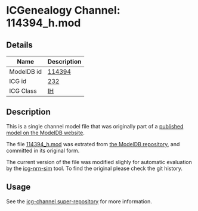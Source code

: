 # ICGenealogy Channel: 114394\_h.mod

## Details

Name | Description
---- | -----------
ModelDB id | [114394](http://senselab.med.yale.edu/ModelDB/ShowModel.cshtml?model=114394)
ICG id | [232](http://icg.neurotheory.ox.ac.uk/channels/4/232)
ICG Class | [IH](http://icg.neurotheory.ox.ac.uk/channels/4)

## Description

This is a single channel model file that was originally part of a [published model on the ModelDB website](http://senselab.med.yale.edu/mModelDB/ShowModel.cshtml?model=114394).


The file [114394\_h.mod](114394_h.mod) was extrated from [the ModelDB repository](http://senselab.med.yale.edu/ModelDB/ShowModel.cshtml?model=114394), and committed in its original form.

The current version of the file was modified slighly for automatic evaluation by the [icg-nrn-sim](https://github.com/icgenealogy/icg-nrn-sim) tool. To find the original please check the git history.


## Usage

See the [icg-channel super-repository](https://github.com/icgenealogy/icg-channels) for more information.